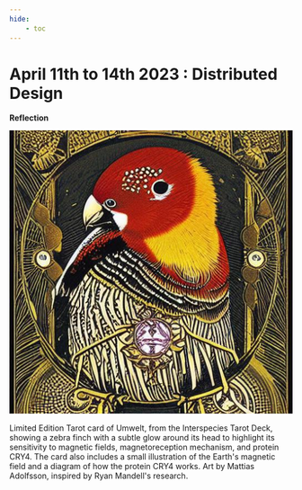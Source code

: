 ```yaml
---
hide:
    - toc
---
```


# April 11th to 14th 2023 : Distributed Design

**Reflection**



![](../images/tarotcardculture.jpeg)

Limited Edition Tarot card of Umwelt, from the Interspecies Tarot Deck, showing a zebra finch with a subtle glow around its head to highlight its sensitivity to magnetic fields, magnetoreception mechanism, and protein CRY4. The card also includes a small illustration of the Earth's magnetic field and a diagram of how the protein CRY4 works. Art by Mattias Adolfsson, inspired by Ryan Mandell's research.